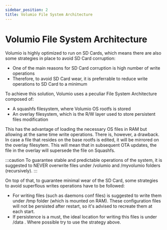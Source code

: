 ```yaml
---
sidebar_position: 2
title: Volumio File System Architecture
---
```


# Volumio File System Architecture

Volumio is highly optimized to run on SD Cards, which means there are also some strategies in place to avoid SD Card corruption:

* One of the main reasons for SD Card corruption is high number of write operations
* Therefore, to avoid SD Card wear, it is preferrable to reduce write operations to SD Card to a minimum 

To achieve this solution, Volumio uses a peculiar File System Architecture composed of:

* A squashfs filesystem, where Volumio OS rootfs is stored
* An overlay filesystem, which is the R/W layer used to store persistent files modification

This has the advantage of loading the necessary OS files in RAM but allowing at the same time write operations. There is, however, a drawback. In case a file that resides on the base rootfs is edited, it will be mirrored on the overlay filesytem. This will mean that in subsequent OTA updates, the file in the overlay will supersede the file on Squashfs.

:::caution
To guarantee stable and predictable operations of the system, it is suggested to NEVER overwrite files under /volumio and /myvolumio folders (recursively).
:::

On top of that, to guarantee minimal wear of the SD Card, some strategies to avoid superflous writes operations have to be followed:

* For writing files (such as daemons conf files) is suggested to write them under /tmp folder (which is mounted on RAM). These configuration files will not be persisted after restart, so it's advised to recreate them at each start.
* If persistence is a must, the ideal location for writing this files is under /data . Where possible try to use the strategy above. 
